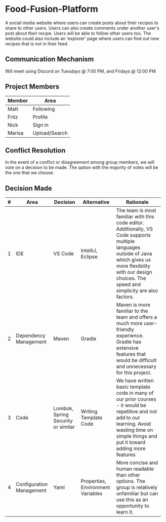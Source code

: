 # Food-Fusion-Platform
 A social media website where users can create posts about their recipes to share to other users. Users can also create comments under another user's post about their recipe. Users will be able to follow other users too. The website could also include an 'explorer' page where users can find out new recipes that is not in their feed.


## Communication Mechanism
 Will meet using Discord on Tuesdays @ 7:00 PM, and Fridays @ 12:00 PM

 ## Project Members
| Member | Area  
| ----------- | ----------- |
| Matt | Following |
| Fritz | Profile |
| Nick | Sign in |
| Marisa | Upload/Search |

 ## Conflict Resolution
 In the event of a conflict or disagreement among group members, we will vote on a decision to be made. The option with the majority of votes will be the one that we choose.

## Decision Made
| # | Area | Decision | Alternative | Rationale |
| --- | ---| --- | --- | --- |
| 1 | IDE | VS Code | IntelliJ, Eclipse | The team is most familiar with this code editor. Additionally, VS Code supports multiple languages outside of Java which gives us more flexibility with our design choices. The speed and simplicity are also factors. |
| 2 | Dependency Management | Maven | Gradle | Maven is more familiar to the team and offers a much more user-friendly experience. Gradle has extensive features that would be difficult and unnecessary for this project. |
| 3 | Code | Lombok, Spring Security or similar | Writing Template Code | We have written basic template code in many of our prior courses - it would be repetitive and not add to our learning. Avoid wasting time on simple things and put it toward adding more features |
| 4 | Configuration Management | Yaml | Properties, Environment Variables | More concise and human readable than other options. The group is relatively unfamiliar but can use this as an opportunity to learn it. |
